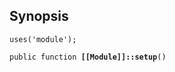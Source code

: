 ## Synopsis

<code>uses('module');</code>

<code>public function <b>[[Module]]::setup</b>()</code>

